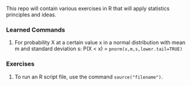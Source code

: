 This repo will contain various exercises in R that will apply statistics
principles and ideas.

### Learned Commands
1. For probability X at a certain value x in a normal distribution with mean m
and standard deviation s: P(X < x) = `pnorm(x,m,s,lower.tail=TRUE)`
### Exercises
1. To run an R script file, use the command `source("filename")`.
